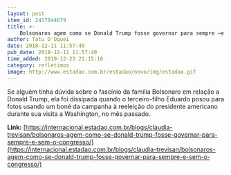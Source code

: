 ```yaml
---
layout: post
item_id: 2417044679
title: >-
    Bolsonaros agem como se Donald Trump fosse governar para sempre –e sem o Congresso
author: Tatu D'Oquei
date: 2018-12-11 11:57:40
pub_date: 2018-12-11 11:57:40
time_added: 2019-12-23 21:15:16
category: refletimos
image: http://www.estadao.com.br/estadao/novo/img/estadao.gif
---
```


Se alguém tinha dúvida sobre o fascínio da família Bolsonaro em relação a Donald Trump, ela foi dissipada quando o terceiro-filho Eduardo posou para fotos usando um boné da campanha à reeleição do presidente americano durante sua visita a Washington, no mês passado.

**Link:** [https://internacional.estadao.com.br/blogs/claudia-trevisan/bolsonaros-agem-como-se-donald-trump-fosse-governar-para-sempre-e-sem-o-congresso/](https://internacional.estadao.com.br/blogs/claudia-trevisan/bolsonaros-agem-como-se-donald-trump-fosse-governar-para-sempre-e-sem-o-congresso/)

